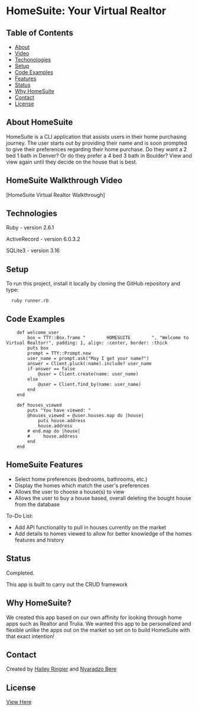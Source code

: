 # HomeSuite: Your Virtual Realtor

## Table of Contents
* [About](#about-homesuite)
* [Video](#homesuite-walkthrough-video)
* [Techonologies](#technologies)
* [Setup](#setup)
* [Code Examples](#code-examples)
* [Features](#homesuite-features)
* [Status](#status)
* [Why HomeSuite](#why-homesuite)
* [Contact](#contact)
* [License](#license)

## About HomeSuite
HomeSuite is a CLI application that assists users in their home purchasing journey. The user starts out by providing their name and is soon prompted to give their preferences regarding their home purchase. Do they want a 2 bed 1 bath in Denver? Or do they prefer a 4 bed 3 bath in Boulder? View and view again until they decide on the house that is best.

## HomeSuite Walkthrough Video
[HomeSuite Virtual Realtor Walkthrough]

## Technologies
Ruby - version 2.6.1

ActiveRecord - version 6.0.3.2

SQLite3 - version 3.16

## Setup
To run this project, install it locally by cloning the GitHub repository and type:
```
  ruby runner.rb

```
## Code Examples

```
    def welcome_user
        box = TTY::Box.frame "        HOMESUITE        ", "Welcome to Virtual Realtor!", padding: 1, align: :center, border: :thick
        puts box
        prompt = TTY::Prompt.new
        user_name = prompt.ask("May I get your name?")
        answer = Client.pluck(:name).include? user_name
        if answer == false 
            @user = Client.create(name: user_name)
        else
            @user = Client.find_by(name: user_name)
        end
    end
```
```
    def houses_viewed
        puts "You have viewed: "
        @houses_viewed = @user.houses.map do |house|
            puts house.address
            house.address
        # end.map do |house|
        #     house.address
        end
    end
```
## HomeSuite Features
* Select home preferences (bedrooms, bathrooms, etc.)
* Display the homes which match the user's preferences
* Allows the user to choose a house(s) to view
* Allows the user to buy a house based, overall deleting the bought house from the database

To-Do List:
* Add API functionality to pull in houses currently on the market
* Add details to homes viewed to allow for better knowledge of the homes features and history

## Status
Completed.

This app is built to carry out the CRUD framework

## Why HomeSuite?
We created this app based on our own affinity for looking through home apps such as Realtor and Trulia. We wanted this app to be personalized and flexible unlike the apps out on the market so set on to build HomeSuite with that exact intention!

## Contact
Created by [Hailey Ringier](https://www.linkedin.com/in/hailey-ringier/) and [Nyaradzo Bere](http://www.linkedin.com/in/nyaradzo-bere)

## License
[View Here](License.txt)
